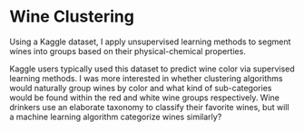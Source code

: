 # Wine Clustering

Using a Kaggle dataset, I apply unsupervised learning methods to segment wines into groups based on their physical-chemical properties.

Kaggle users typically used this dataset to predict wine color via supervised learning methods. I was more interested in whether clustering algorithms would naturally group wines by color and what kind of sub-categories would be found within the red and white wine groups respectively. Wine drinkers use an elaborate taxonomy to classify their favorite wines, but will a machine learning algorithm categorize wines similarly?
